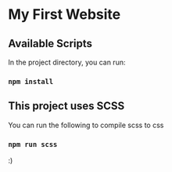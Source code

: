 # My First Website

## Available Scripts

In the project directory, you can run:

### `npm install`

## This project uses SCSS

You can run the following to compile scss to css

### `npm run scss`

:)
